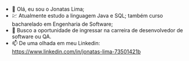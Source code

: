 - 👋 Olá, eu sou o Jonatas Lima;
- 💹 Atualmente estudo a linguagem Java e SQL; também curso bacharelado em Engenharia de Software;
- 🧐 Busco a oportunidade de ingressar na carreira de desenvolvedor de software ou QA.
- 📫 De uma olhada em meu Linkedin: https://www.linkedin.com/in/jonatas-lima-73501421b

<!---
JonatasLimaP/JonatasLimaP is a ✨ special ✨ repository because its `README.md` (this file) appears on your GitHub profile.
You can click the Preview link to take a look at your changes.
--->
